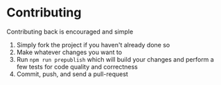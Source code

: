 Contributing
====================

Contributing back is encouraged and simple

1. Simply fork the project if you haven't already done so
2. Make whatever changes you want to
3. Run `npm run prepublish` which will build your changes and perform a few
   tests for code quality and correctness
4. Commit, push, and send a pull-request
